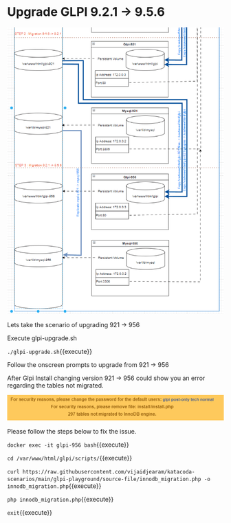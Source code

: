 # Upgrade GLPI 9.2.1 -> 9.5.6
![schema](https://github.com/vijaidjearam/katacoda-scenarios/blob/main/glpi-playground/Assets/images/glpi-921to956.gif?raw=true)

Lets take the scenario of upgrading 921 -> 956

Execute glpi-upgrade.sh 

`./glpi-upgrade.sh`{{execute}}

Follow the onscreen prompts to upgrade from 921 -> 956

After Glpi Install changing version 921 -> 956 could show you an error regarding the tables not migrated. 

![innodb-error](https://github.com/vijaidjearam/katacoda-scenarios/blob/main/glpi-playground/Assets/images/InnoDb%20tables%20missing-error.png?raw=true)

Please follow the steps below to fix the issue.

`docker exec -it glpi-956 bash`{{execute}}

`cd /var/www/html/glpi/scripts/`{{execute}}

`curl https://raw.githubusercontent.com/vijaidjearam/katacoda-scenarios/main/glpi-playground/source-file/innodb_migration.php -o innodb_migration.php`{{execute}}

`php innodb_migration.php`{{execute}}

`exit`{{execute}}


